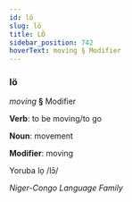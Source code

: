 ```yaml
---
id: lö
slug: lö
title: LÖ
sidebar_position: 742
hoverText: moving § Modifier
---
```


### lö

*moving* **§** Modifier

**Verb**: to be moving/to go

**Noun**: movement

**Modifier**: moving

Yoruba lọ /lɔ̄/

*Niger-Congo Language Family*
